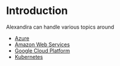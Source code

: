 # Introduction

Alexandira can handle various topics around

* [Azure](azure)
* [Amazon Web Services](aws)
* [Google Cloud Platform](gcp)
* [Kubernetes](kubernetes)